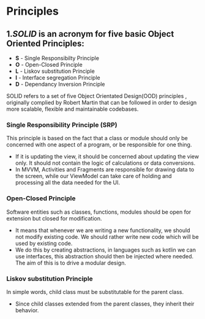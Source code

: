 # Principles

## 1.*SOLID* is an acronym for five basic Object Oriented Principles:
   
   * **S** - Single Responsibilty Principle
   * **O** - Open-Closed Principle
   * **L** - Liskov substitution Principle
   * **I** - Interface segregation Principle
   * **D** - Dependancy Inversion Principle
   
   SOLID refers to a set of five Object Orientated Design(OOD) principles , originally complied by Robert Martin that can be followed in order to design more scalable, flexible and maintainable codebases.
      
 ### Single Responsibility Principle (SRP)
   This principle is based on the fact that a class or module should only be concerned with one aspect of a program, or be responsible for one thing.
   * If it is updating the view, it should be concerned about updating the view only. It should not contain the logic of calculations or data conversions.
   * In MVVM, Activities and Fragments are responsible for drawing data to the screen, while our ViewModel can take care of holding and processing all the data needed for the UI.
 
 ### Open-Closed Principle  
   Software entities such as classes, functions, modules should be open for extension but closed for modification.
   * It means that whenever we are writing a new functionality, we should not modify existing code. We should rather write new code which will be used by existing code.
   * We do this by creating abstractions, in languages such as kotlin we can use interfaces, this abstraction should then be injected where needed. The aim of this is to drive a modular design.
   
 ### Liskov substitution Principle
   In simple words, child class must be substitutable for the parent class.
   * Since child classes extended from the parent classes, they inherit their behavior. 
  